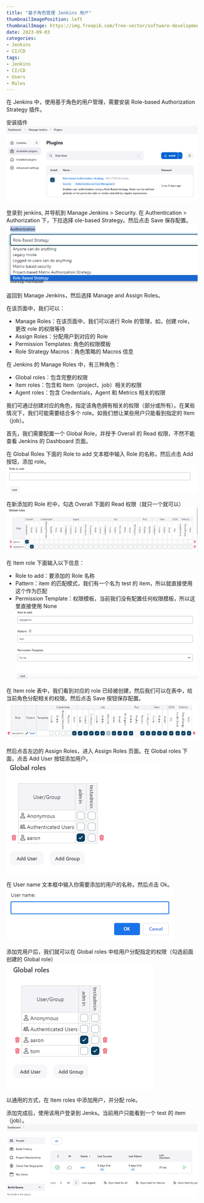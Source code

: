```yaml
---
title: "基于角色管理 Jenkins 用户"
thumbnailImagePosition: left
thumbnailImage: https://img.freepik.com/free-vector/software-development-team-concept-illustration_335657-5545.jpg
date: 2023-09-03
categories:
- Jenkins
- CI/CD
tags:
- Jenkins
- CI/CD
- Users
- Roles
---
```


在 Jenkins 中，使用基于角色的用户管理，需要安装 Role-based Authorization Strategy 插件。

<!--more-->

安装插件
![1](images/1.png)

登录到 jenkins, 并导航到 Manage Jenkins > Security. 在 Authentication > Authorization 下，下拉选择 ole-based Strategy。然后点击 Save 保存配置。
![2](images/2.png)

返回到 Manage Jenkins，然后选择 Manage and Assign Roles。

在该页面中，我们可以：
- Manage Roles：在该页面中，我们可以进行 Role 的管理，如，创建 role，更改 role 的权限等待
- Assign Roles：分配用户到对应的 Role
- Permission Templates: 角色的权限模板
- Role Strategy Macros：角色策略的 Macros 信息

在 Jenkins 的 Manage Roles 中，有三种角色：
- Global roles：包含完整的权限
- Item roles：包含和 Item（project，job）相关的权限
- Agent roles：包含 Credentials，Agent 和 Metrics 相关的权限

我们可通过创建对应的角色，指定该角色拥有相关的权限（部分或所有）。在某些情况下，我们可能需要结合多个 role。如我们想让某些用户只能看到指定的 Item（job）。

首先，我们需要配置一个 Global Role，并授予 Overall 的 Read 权限，不然不能查看 Jenkins 的 Dashboard 页面。

在 Global Roles 下面的 Role to add 文本框中输入 Role 的名称，然后点击 Add 按钮，添加 role。
![3](images/3.png)

在新添加的 Role 栏中，勾选 Overall 下面的 Read 权限（就只一个就可以）
![4](images/4.png)

在 Item role 下面输入以下信息：
- Role to add：要添加的 Role 名称
- Pattern：item 的匹配模式，我们有一个名为 test 的 item，所以就直接使用这个作为匹配
- Permission Template：权限模板，当前我们没有配置任何权限模板，所以这里直接使用 None
![5](images/5.png)

在 Item role 表中，我们看到对应的 role 已经被创建，然后我们可以在表中，给当前角色分配相关的权限。然后点击 Save 按钮保存配置。
![6](images/6.png)

然后点击左边的 Assign Roles，进入 Assign Roles 页面。在 Global roles 下面，点击 Add User 按钮添加用户。
![7](images/7.png)

在 User name 文本框中输入你需要添加的用户的名称，然后点击 Ok。
![8](images/8.png)

添加完用户后，我们就可以在 Global roles 中给用户分配指定的权限（勾选前面创建的 Global role）
![9](images/9.png)

以通用的方式，在 Item roles 中添加用户，并分配 role。

添加完成后，使用该用户登录到 Jenks。当前用户只能看到一个 test 的 item（job）。
![10](images/10.png)